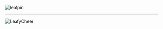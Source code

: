 ![leafpin](https://github.com/user-attachments/assets/563ec80e-ce82-47f9-9bdb-f83d12cd6875)

------------------------

![LeafyCheer](https://github.com/user-attachments/assets/6e4940b3-59b6-4d99-923c-b079cce59a9b)

